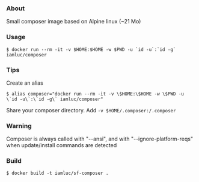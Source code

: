 ### About

Small composer image based on Alpine linux (~21 Mo)

### Usage

```console
$ docker run --rm -it -v $HOME:$HOME -w $PWD -u `id -u`:`id -g` iamluc/composer
```

### Tips

Create an alias

```console
$ alias composer="docker run --rm -it -v \$HOME:\$HOME -w \$PWD -u \`id -u\`:\`id -g\` iamluc/composer"
```

Share your composer directory.
Add `-v $HOME/.composer:/.composer`

### Warning

Composer is always called with "--ansi", and with "--ignore-platform-reqs" when update/install commands
are detected

### Build

```console
$ docker build -t iamluc/sf-composer .
```
